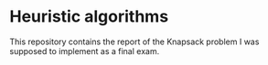 # Heuristic algorithms

This repository contains the report of the Knapsack problem I was supposed to implement as a final exam.
